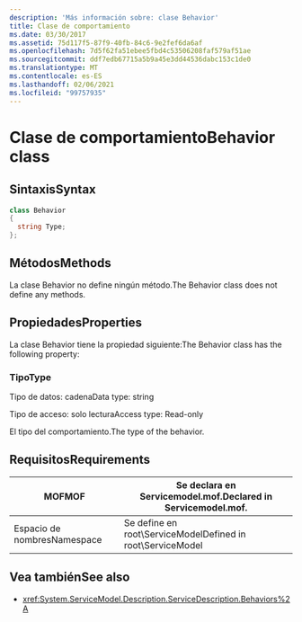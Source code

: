 ```yaml
---
description: 'Más información sobre: clase Behavior'
title: Clase de comportamiento
ms.date: 03/30/2017
ms.assetid: 75d117f5-87f9-40fb-84c6-9e2fef6da6af
ms.openlocfilehash: 7d5f62fa51ebee5fbd4c53506208faf579af51ae
ms.sourcegitcommit: ddf7edb67715a5b9a45e3dd44536dabc153c1de0
ms.translationtype: MT
ms.contentlocale: es-ES
ms.lasthandoff: 02/06/2021
ms.locfileid: "99757935"
---
```

# <a name="behavior-class"></a><span data-ttu-id="85a74-103">Clase de comportamiento</span><span class="sxs-lookup"><span data-stu-id="85a74-103">Behavior class</span></span>

## <a name="syntax"></a><span data-ttu-id="85a74-104">Sintaxis</span><span class="sxs-lookup"><span data-stu-id="85a74-104">Syntax</span></span>  
  
```csharp
class Behavior  
{  
  string Type;  
};  
```  
  
## <a name="methods"></a><span data-ttu-id="85a74-105">Métodos</span><span class="sxs-lookup"><span data-stu-id="85a74-105">Methods</span></span>  

 <span data-ttu-id="85a74-106">La clase Behavior no define ningún método.</span><span class="sxs-lookup"><span data-stu-id="85a74-106">The Behavior class does not define any methods.</span></span>  
  
## <a name="properties"></a><span data-ttu-id="85a74-107">Propiedades</span><span class="sxs-lookup"><span data-stu-id="85a74-107">Properties</span></span>  

 <span data-ttu-id="85a74-108">La clase Behavior tiene la propiedad siguiente:</span><span class="sxs-lookup"><span data-stu-id="85a74-108">The Behavior class has the following property:</span></span>  
  
### <a name="type"></a><span data-ttu-id="85a74-109">Tipo</span><span class="sxs-lookup"><span data-stu-id="85a74-109">Type</span></span>  

 <span data-ttu-id="85a74-110">Tipo de datos: cadena</span><span class="sxs-lookup"><span data-stu-id="85a74-110">Data type: string</span></span>  
  
 <span data-ttu-id="85a74-111">Tipo de acceso: solo lectura</span><span class="sxs-lookup"><span data-stu-id="85a74-111">Access type: Read-only</span></span>  
  
 <span data-ttu-id="85a74-112">El tipo del comportamiento.</span><span class="sxs-lookup"><span data-stu-id="85a74-112">The type of the behavior.</span></span>  
  
## <a name="requirements"></a><span data-ttu-id="85a74-113">Requisitos</span><span class="sxs-lookup"><span data-stu-id="85a74-113">Requirements</span></span>  
  
|<span data-ttu-id="85a74-114">MOF</span><span class="sxs-lookup"><span data-stu-id="85a74-114">MOF</span></span>|<span data-ttu-id="85a74-115">Se declara en Servicemodel.mof.</span><span class="sxs-lookup"><span data-stu-id="85a74-115">Declared in Servicemodel.mof.</span></span>|  
|---------|-----------------------------------|  
|<span data-ttu-id="85a74-116">Espacio de nombres</span><span class="sxs-lookup"><span data-stu-id="85a74-116">Namespace</span></span>|<span data-ttu-id="85a74-117">Se define en root\ServiceModel</span><span class="sxs-lookup"><span data-stu-id="85a74-117">Defined in root\ServiceModel</span></span>|  
  
## <a name="see-also"></a><span data-ttu-id="85a74-118">Vea también</span><span class="sxs-lookup"><span data-stu-id="85a74-118">See also</span></span>

- <xref:System.ServiceModel.Description.ServiceDescription.Behaviors%2A>
